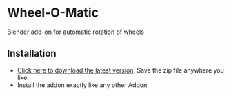 # Wheel-O-Matic
Blender add-on for automatic rotation of wheels

## Installation
- [Click here to download the latest version](https://github.com/TechArtToolBox/wheel-o-matic/releases/download/wheel_o_matic_v1.0.0/wheel_o_matic_v1.0.0.zip). Save the zip file anywhere you like.
- Install the addon exactly like any other Addon
